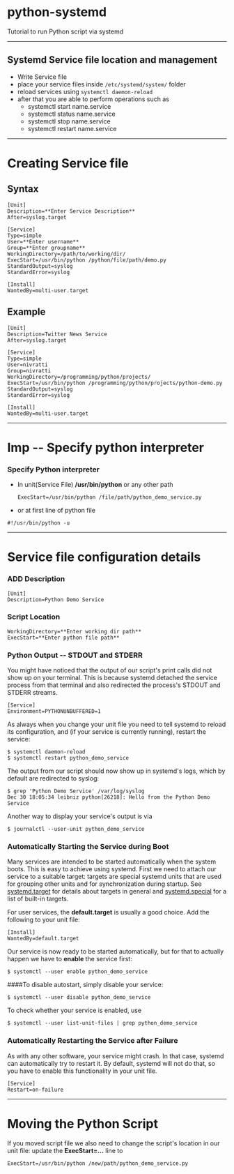 # python-systemd
Tutorial to run Python script via systemd

---
## Systemd Service file location and management
 - Write Service file
 - place your service files inside ```/etc/systemd/system/``` folder
 - reload services using ```systemctl daemon-reload```
 - after that you are able to perform operations such as
    - systemctl start name.service
    - systemctl status name.service
    - systemctl stop name.service
    - systemctl restart name.service

---
# Creating Service file
## Syntax 
```
[Unit]
Description=**Enter Service Description**
After=syslog.target

[Service]
Type=simple
User=**Enter username**
Group=**Enter groupname**
WorkingDirectory=/path/to/working/dir/
ExecStart=/usr/bin/python /python/file/path/demo.py
StandardOutput=syslog
StandardError=syslog

[Install]
WantedBy=multi-user.target
```

## Example
```
[Unit]
Description=Twitter News Service
After=syslog.target

[Service]
Type=simple
User=nivratti
Group=nivratti
WorkingDirectory=/programming/python/projects/
ExecStart=/usr/bin/python /programming/python/projects/python-demo.py
StandardOutput=syslog
StandardError=syslog

[Install]
WantedBy=multi-user.target
```
---

# Imp -- Specify python interpreter
### Specify Python interpreter 
 - In unit(Service File)
   __/usr/bin/python__ or any other path
   ```
   ExecStart=/usr/bin/python /file/path/python_demo_service.py
   ```
   
  - or at first line of python file
  ```
  #!/usr/bin/python -u
  ```
---

# Service file configuration details
### ADD Description
```
[Unit]
Description=Python Demo Service
```
### Script Location
```
WorkingDirectory=**Enter working dir path**
ExecStart=**Enter python file path**
```

### Python Output -- STDOUT and STDERR
You might have noticed that the output of our script's print calls did not show up on your terminal. This is because systemd detached the service process from that terminal and also redirected the process's STDOUT and STDERR streams.
```
[Service]
Environment=PYTHONUNBUFFERED=1
```
As always when you change your unit file you need to tell systemd to reload its configuration, and (if your service is currently running), restart the service:
```
$ systemctl daemon-reload
$ systemctl restart python_demo_service
```
The output from our script should now show up in systemd's logs, which by default are redirected to syslog:
```
$ grep 'Python Demo Service' /var/log/syslog
Dec 30 18:05:34 leibniz python[26218]: Hello from the Python Demo Service
```
Another way to display your service's output is via
```
$ journalctl --user-unit python_demo_service
```

### Automatically Starting the Service during Boot
Many services are intended to be started automatically when the system boots. This is easy to achieve using systemd. First we need to attach our service to a suitable target: targets are special systemd units that are used for grouping other units and for synchronization during startup. See [systemd.target](https://www.freedesktop.org/software/systemd/man/systemd.target.html) for details about targets in general and [systemd.special](https://www.freedesktop.org/software/systemd/man/systemd.special.html) for a list of built-in targets.

For user services, the __default.target__ is usually a good choice. Add the following to your unit file:
```
[Install]
WantedBy=default.target
```
Our service is now ready to be started automatically, but for that to actually happen we have to __enable__ the service first:
```
$ systemctl --user enable python_demo_service
```

####To disable autostart, simply disable your service:
```
$ systemctl --user disable python_demo_service
```
To check whether your service is enabled, use
```
$ systemctl --user list-unit-files | grep python_demo_service
```

### Automatically Restarting the Service after Failure
As with any other software, your service might crash. In that case, systemd can automatically try to restart it. By default, systemd will not do that, so you have to enable this functionality in your unit file.
```
[Service]
Restart=on-failure
```
---
# Moving the Python Script
If you moved script file we also need to change the script's location in our unit file: update the __ExecStart=...__ line to
```
ExecStart=/usr/bin/python /new/path/python_demo_service.py
```
